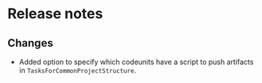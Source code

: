 # Release notes

## Changes

- Added option to specify which codeunits have a script to push artifacts in `TasksForCommonProjectStructure`.
